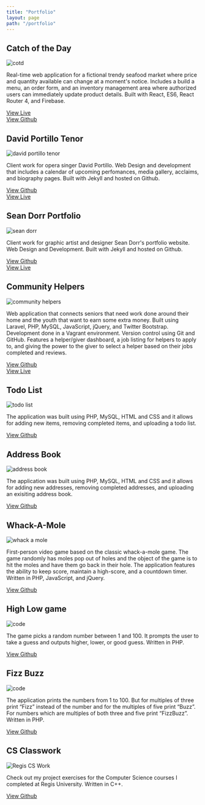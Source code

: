 ```yaml
---
title: "Portfolio"
layout: page
path: "/portfolio"
---
```


## Catch of the Day

![cotd](./cotd.png)

Real-time web application for a fictional trendy seafood market where price and quantity available can change at a moment's notice. Includes a build a menu, an order form, and an inventory management area where authorized users can immediately update product details. Built with React, ES6, React Router 4, and Firebase.

[View Live][cotd] <br>
[View Github][cotd-gh]

## David Portillo Tenor

![david portillo tenor](./portillo.jpg)

Client work for opera singer David Portillo. Web Design and development that includes a calendar of upcoming perfomances, media gallery, acclaims, and biography pages. Built with Jekyll and hosted on Github.

[View Github][david-portillo-gh] <br>
[View Live][david-portillo-live]

## Sean Dorr Portfolio

![sean dorr](./seandorr.jpg)

Client work for graphic artist and designer Sean Dorr's portfolio website. Web Design and Development. Built with Jekyll and hosted on Github.

[View Github][sean-dorr-gh] <br>
[View Live][sean-dorr-live]

## Community Helpers

![community helpers](./comm_helpers.jpg)

Web application that connects seniors that need work done around their home and the youth that want to earn some extra money. Built using Laravel, PHP, MySQL, JavaScript, jQuery, and Twitter Bootstrap. Development done in a Vagrant environment. Version control using Git and GitHub. Features a helper/giver dashboard, a job listing for helpers to apply to, and giving the power to the giver to select a helper based on their jobs completed and reviews.

[View Github][community-helpers-gh] <br>
[View Live][community-helpers-live]

## Todo List

![todo list](./todo.jpg)

The application was built using PHP, MySQL, HTML and CSS and it allows for adding new items, removing completed items, and uploading a todo list.

[View Github][todo-gh]

## Address Book

![address book](./address.jpg)

The application was built using PHP, MySQL, HTML and CSS and it allows for adding new addresses, removing completed addresses, and uploading an exisiting address book.

[View Github][address-book-gh]

## Whack-A-Mole

![whack a mole](./whack_a_mole.jpg)

First-person video game based on the classic whack-a-mole game. The game randomly has moles pop out of holes and the object of the game is to hit the moles and have them go back in their hole. The application features the ability to keep score, maintain a high-score, and a countdown timer. Written in PHP, JavaScript, and jQuery.

[View Github][whack-a-mole-gh]

## High Low game

![code](./code.jpg)

The game picks a random number between 1 and 100. It prompts the user to take a guess and outputs higher, lower, or good guess. Written in PHP.

[View Github][highlow-gh]

## Fizz Buzz

![code](./code.jpg)

The application prints the numbers from 1 to 100. But for multiples of three print “Fizz” instead of the number and for the multiples of five print “Buzz”. For numbers which are multiples of both three and five print “FizzBuzz”. Written in PHP.

[View Github][fizzbuzz-gh]

## CS Classwork

![Regis CS Work](./regis.jpg)

Check out my project exercises for the Computer Science courses I completed at Regis University. Written in C++.

[View Github][cs-gh]

[cotd-gh]: https://github.com/fpigeonjr/reactForBeginners
[cotd]: catch-of-the-day.pigeontec.com
[david-portillo-gh]: https://github.com/davidportillo/tenorwebsite
[david-portillo-live]: http://davidportillotenor.com/
[sean-dorr-gh]: https://github.com/seandorr/designer-portfolio
[sean-dorr-live]: http://seandorr.com/
[community-helpers-gh]: https://github.com/fpigeon/blog.dev
[community-helpers-live]: http://community-helpers.com/
[todo-gh]: https://github.com/fpigeon/Web_Todo_List
[address-book-gh]: https://github.com/fpigeon/Codeup_Web_Exercises/blob/master/public/address_book.php
[whack-a-mole-gh]: https://github.com/fpigeon/Codeup_Web_Exercises/blob/master/public/whack.html
[highlow-gh]: https://github.com/fpigeon/High_Low
[fizzbuzz-gh]: https://github.com/fpigeon/CodeUp_Exercises/blob/master/fizzbuzz.php
[cs-gh]: https://github.com/fpigeon/Regis-University-CS-classwork

